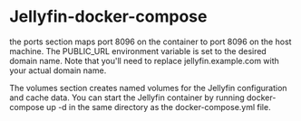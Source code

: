 # Jellyfin-docker-compose

the ports section maps port 8096 on the container to port 8096 on the host machine. The PUBLIC_URL environment variable is set to the desired domain name. Note that you'll need to replace jellyfin.example.com with your actual domain name.

The volumes section creates named volumes for the Jellyfin configuration and cache data. You can start the Jellyfin container by running docker-compose up -d in the same directory as the docker-compose.yml file.
